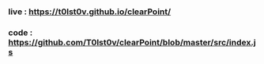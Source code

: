 ### live : https://t0lst0v.github.io/clearPoint/
### code : https://github.com/T0lst0v/clearPoint/blob/master/src/index.js
